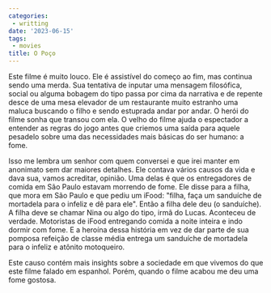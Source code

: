 ```yaml
---
categories:
 - writting
date: '2023-06-15'
tags:
 - movies
title: O Poço
---
```


Este filme é muito louco. Ele é assistível do começo ao fim, mas continua sendo uma merda. Sua tentativa de inputar uma mensagem filosófica, social ou alguma bobagem do tipo passa por cima da narrativa e de repente desce de uma mesa elevador de um restaurante muito estranho uma maluca buscando o filho e sendo estuprada andar por andar. O herói do filme sonha que transou com ela. O velho do filme ajuda o espectador a entender as regras do jogo antes que criemos uma saída para aquele pesadelo sobre uma das necessidades mais básicas do ser humano: a fome.

Isso me lembra um senhor com quem conversei e que irei manter em anonimato sem dar maiores detalhes. Ele contava vários causos da vida e dava sua, vamos acreditar, opinião. Uma delas é que os entregadores de comida em São Paulo estavam morrendo de fome. Ele disse para a filha, que mora em São Paulo e que pediu um iFood: "filha, faça um sanduíche de mortadela para o infeliz e dê para ele". Então a filha dele deu (o sanduíche). A filha deve se chamar Nina ou algo do tipo, irmã do Lucas. Aconteceu de verdade. Motoristas de iFood entregando comida a noite inteira e indo dormir com fome. E a heroína dessa história em vez de dar parte de sua pomposa refeição de classe média entrega um sanduíche de mortadela para o infeliz e atônito motoqueiro.

Este causo contém mais insights sobre a sociedade em que vivemos do que este filme falado em espanhol. Porém, quando o filme acabou me deu uma fome gostosa.


